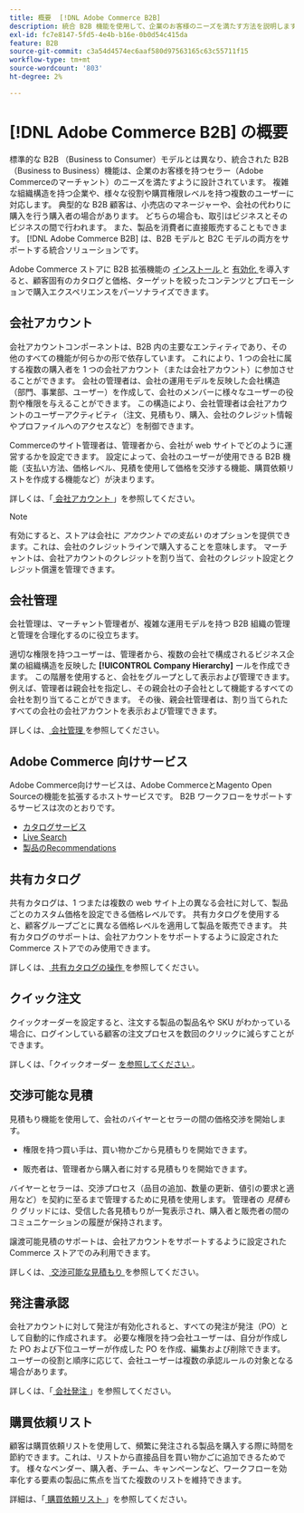 ```yaml
---
title: 概要  [!DNL Adobe Commerce B2B]
description: 統合 B2B 機能を使用して、企業のお客様のニーズを満たす方法を説明します。
exl-id: fc7e8147-5fd5-4e4b-b16e-0b0d54c415da
feature: B2B
source-git-commit: c3a54d4574ec6aaf580d97563165c63c55711f15
workflow-type: tm+mt
source-wordcount: '803'
ht-degree: 2%

---
```


# [!DNL Adobe Commerce B2B] の概要

標準的な B2B （Business to Consumer）モデルとは異なり、統合された B2B （Business to Business）機能は、企業のお客様を持つセラー（Adobe Commerceのマーチャント）のニーズを満たすように設計されています。 複雑な組織構造を持つ企業や、様々な役割や購買権限レベルを持つ複数のユーザーに対応します。 典型的な B2B 顧客は、小売店のマネージャーや、会社の代わりに購入を行う購入者の場合があります。 どちらの場合も、取引はビジネスとそのビジネスの間で行われます。 また、製品を消費者に直接販売することもできます。 [!DNL Adobe Commerce B2B] は、B2B モデルと B2C モデルの両方をサポートする統合ソリューションです。

Adobe Commerce ストアに B2B 拡張機能の [ インストール ](install.md) と [ 有効化 ](enable-basic-features.md) を導入すると、顧客固有のカタログと価格、ターゲットを絞ったコンテンツとプロモーションで購入エクスペリエンスをパーソナライズできます。

## 会社アカウント

会社アカウントコンポーネントは、B2B 内の主要なエンティティであり、その他のすべての機能が何らかの形で依存しています。 これにより、1 つの会社に属する複数の購入者を 1 つの会社アカウント（または会社アカウント）に参加させることができます。 会社の管理者は、会社の運用モデルを反映した会社構造（部門、事業部、ユーザー）を作成して、会社のメンバーに様々なユーザーの役割や権限を与えることができます。 この構造により、会社管理者は会社アカウントのユーザーアクティビティ（注文、見積もり、購入、会社のクレジット情報やプロファイルへのアクセスなど）を制御できます。

Commerceのサイト管理者は、管理者から、会社が web サイトでどのように運営するかを設定できます。 設定によって、会社のユーザーが使用できる B2B 機能（支払い方法、価格レベル、見積を使用して価格を交渉する機能、購買依頼リストを作成する機能など）が決まります。

詳しくは、「[ 会社アカウント ](account-companies.md)」を参照してください。

>[!NOTE]
>
>有効にすると、ストアは会社に _アカウントでの支払い_ のオプションを提供できます。これは、会社のクレジットラインで購入することを意味します。 マーチャントは、会社アカウントのクレジットを割り当て、会社のクレジット設定とクレジット償還を管理できます。

## 会社管理

会社管理は、マーチャント管理者が、複雑な運用モデルを持つ B2B 組織の管理と管理を合理化するのに役立ちます。

適切な権限を持つユーザーは、管理者から、複数の会社で構成されるビジネス企業の組織構造を反映した **[!UICONTROL Company Hierarchy]** ールを作成できます。 この階層を使用すると、会社をグループとして表示および管理できます。 例えば、管理者は親会社を指定し、その親会社の子会社として機能するすべての会社を割り当てることができます。 その後、親会社管理者は、割り当てられたすべての会社の会社アカウントを表示および管理できます。

詳しくは、[ 会社管理 ](manage-companies.md) を参照してください。

## Adobe Commerce 向けサービス

Adobe Commerce向けサービスは、Adobe CommerceとMagento Open Sourceの機能を拡張するホストサービスです。 B2B ワークフローをサポートするサービスは次のとおりです。

* [ カタログサービス ](https://experienceleague.adobe.com/docs/commerce-merchant-services/catalog-service/guide-overview.html)
* [Live Search](https://experienceleague.adobe.com/docs/commerce-merchant-services/live-search/guide-overview.html)
* [ 製品のRecommendations](https://experienceleague.adobe.com/docs/commerce-merchant-services/product-recommendations/guide-overview.html)

## 共有カタログ

共有カタログは、1 つまたは複数の web サイト上の異なる会社に対して、製品ごとのカスタム価格を設定できる価格レベルです。 共有カタログを使用すると、顧客グループごとに異なる価格レベルを適用して製品を販売できます。 共有カタログのサポートは、会社アカウントをサポートするように設定されたCommerce ストアでのみ使用できます。

詳しくは、[ 共有カタログの操作 ](catalog-shared.md) を参照してください。

## クイック注文

クイックオーダーを設定すると、注文する製品の製品名や SKU がわかっている場合に、ログインしている顧客の注文プロセスを数回のクリックに減らすことができます。

詳しくは、「クイックオーダー [ を参照してください ](quick-order.md)。

## 交渉可能な見積

見積もり機能を使用して、会社のバイヤーとセラーの間の価格交渉を開始します。

* 権限を持つ買い手は、買い物かごから見積もりを開始できます。

* 販売者は、管理者から購入者に対する見積もりを開始できます。

バイヤーとセラーは、交渉プロセス（品目の追加、数量の更新、値引の要求と適用など）を契約に至るまで管理するために見積を使用します。 管理者の _見積もり_ グリッドには、受信した各見積もりが一覧表示され、購入者と販売者の間のコミュニケーションの履歴が保持されます。

譲渡可能見積のサポートは、会社アカウントをサポートするように設定されたCommerce ストアでのみ利用できます。

詳しくは、[ 交渉可能な見積もり ](quotes.md) を参照してください。

## 発注書承認

会社アカウントに対して発注が有効化されると、すべての発注が発注（PO）として自動的に作成されます。 必要な権限を持つ会社ユーザーは、自分が作成した PO および下位ユーザーが作成した PO を作成、編集および削除できます。 ユーザーの役割と順序に応じて、会社ユーザーは複数の承認ルールの対象となる場合があります。

詳しくは、「[ 会社発注 ](purchase-order-flow.md)」を参照してください。

## 購買依頼リスト

顧客は購買依頼リストを使用して、頻繁に発注される製品を購入する際に時間を節約できます。これは、リストから直接品目を買い物かごに追加できるためです。 様々なベンダー、購入者、チーム、キャンペーンなど、ワークフローを効率化する要素の製品に焦点を当てた複数のリストを維持できます。

詳細は、「[ 購買依頼リスト ](requisition-lists.md)」を参照してください。
